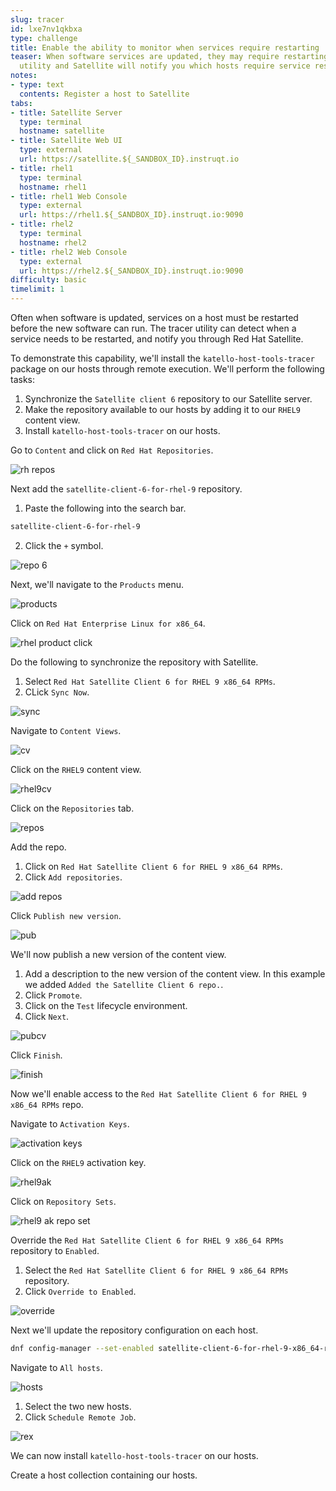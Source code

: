 ```yaml
---
slug: tracer
id: lxe7nv1qkbxa
type: challenge
title: Enable the ability to monitor when services require restarting
teaser: When software services are updated, they may require restarting. The tracer
  utility and Satellite will notify you which hosts require service restarts.
notes:
- type: text
  contents: Register a host to Satellite
tabs:
- title: Satellite Server
  type: terminal
  hostname: satellite
- title: Satellite Web UI
  type: external
  url: https://satellite.${_SANDBOX_ID}.instruqt.io
- title: rhel1
  type: terminal
  hostname: rhel1
- title: rhel1 Web Console
  type: external
  url: https://rhel1.${_SANDBOX_ID}.instruqt.io:9090
- title: rhel2
  type: terminal
  hostname: rhel2
- title: rhel2 Web Console
  type: external
  url: https://rhel2.${_SANDBOX_ID}.instruqt.io:9090
difficulty: basic
timelimit: 1
---
```

<!-- markdownlint-disable MD033 MD029-->

Often when software is updated, services on a host must be restarted before the new software can run. The tracer utility can detect when a service needs to be restarted, and notify you through Red Hat Satellite.

To demonstrate this capability, we'll install the `katello-host-tools-tracer` package on our hosts through remote execution. We'll perform the following tasks:

1) Synchronize the `Satellite client 6` repository to our Satellite server.
2) Make the repository available to our hosts by adding it to our `RHEL9` content view.
3) Install `katello-host-tools-tracer` on our hosts.

Go to `Content` and click on `Red Hat Repositories`.

![rh repos](../assets/redhatrepositories.png)

Next add the `satellite-client-6-for-rhel-9` repository.

1) Paste the following into the search bar.

```bash
satellite-client-6-for-rhel-9
```

2) Click the `+` symbol.

![repo 6](../assets/client6.png)

Next, we'll navigate to the `Products` menu.

![products](../assets/products.png)

Click on `Red Hat Enterprise Linux for x86_64`.

![rhel product click](../assets/rhelproductclick.png)

Do the following to synchronize the repository with Satellite.

1) Select `Red Hat Satellite Client 6 for RHEL 9 x86_64 RPMs`.
2) CLick `Sync Now`.

![sync](../assets/syncclientproduct.png)

Navigate to `Content Views`.

![cv](../assets/contentview.png)

Click on the `RHEL9` content view.

![rhel9cv](../assets/rhel9cv.png)

Click on the `Repositories` tab.

![repos](../assets/cvrepotab.png)

Add the repo.

1) Click on `Red Hat Satellite Client 6 for RHEL 9 x86_64 RPMs`.
2) Click `Add repositories`.

![add repos](../assets/addclientrepo.png)

Click `Publish new version`.

![pub](../assets/publishnewversion.png)

We'll now publish a new version of the content view.

1) Add a description to the new version of the content view. In this example we added `Added the Satellite Client 6 repo.`.
2) Click `Promote`.
3) Click on the `Test` lifecycle environment.
4) Click `Next`.

![pubcv](../assets/publishclientrepocv.png)

Click `Finish`.

![finish](../assets/finishclientcv.png)

Now we'll enable access to the `Red Hat Satellite Client 6 for RHEL 9 x86_64 RPMs` repo.

Navigate to `Activation Keys`.

![activation keys](../assets/akmenu.png)

Click on the `RHEL9` activation key.

![rhel9ak](../assets/rhel9ak.png)

Click on `Repository Sets`.

![rhel9 ak repo set](../assets/rhel9akreposet.png)

Override the `Red Hat Satellite Client 6 for RHEL 9 x86_64 RPMs` repository to `Enabled`.

1) Select the `Red Hat Satellite Client 6 for RHEL 9 x86_64 RPMs` repository.
2) Click `Override to Enabled`.

![override](../assets/overrideenable.png)

Next we'll update the repository configuration on each host.

```bash
dnf config-manager --set-enabled satellite-client-6-for-rhel-9-x86_64-rpms
```

Navigate to `All hosts`.

![hosts](../assets/registeredhost.png)

1) Select the two new hosts.
2) Click `Schedule Remote Job`.

![rex](../assets/rexinstalltracer.png)

We can now install `katello-host-tools-tracer` on our hosts.

Create a host collection containing our hosts.
